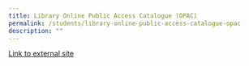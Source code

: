 ```yaml
---
title: Library Online Public Access Catalogue (OPAC)
permalink: /students/library-online-public-access-catalogue-opac
description: ""
---
```

[Link to external site](https://schoolibrary.moe.edu.sg/canberrasec/cgi-bin/spydus.exe/MSGTRN/WPAC/HOME)